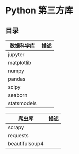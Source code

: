 # Python 第三方库

## 目录

| 数据科学库  | 描述 |
| ----------- | ---- |
| jupyter     |      |
| matplotlib  |      |
| numpy       |      |
| pandas      |      |
| scipy       |      |
| seaborn     |      |
| statsmodels |      |

| 爬虫库         | 描述 |
| -------------- | ---- |
| scrapy         |      |
| requests       |      |
| beautifulsoup4 |      |